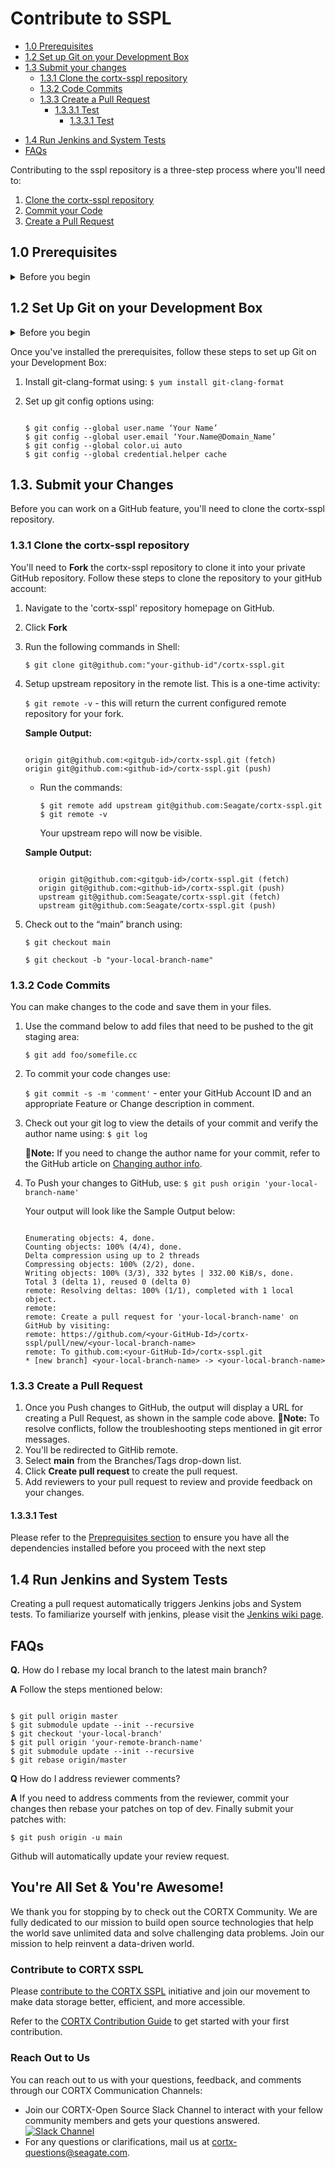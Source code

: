 # Contribute to SSPL

* [1.0 Prerequisites](#10-Prerequisites)
* [1.2 Set up Git on your Development Box](#12-Set-Up-Git-on-your-Development-Box)
* [1.3 Submit your changes](#13-Submit-your-Changes)
   * [1.3.1 Clone the cortx-sspl repository](#131-Clone-the-cortx-sspl-repository)
   * [1.3.2 Code Commits](#132-Code-commits)
   * [1.3.3 Create a Pull Request](#133-Create-a-Pull-Request)
     * [1.3.3.1 Test](#1331-Test)
        * [1.3.3.1 Test](#1331-Test)
- [1.4 Run Jenkins and System Tests](#14-Run-Jenkins-and-System-Tests)
- [FAQs](FAQs)

Contributing to the sspl repository is a three-step process where you'll need to:

1. [Clone the cortx-sspl repository](#131-Clone-the-cortx-sspl-repository)
2. [Commit your Code](#132-Code-commits)
3. [Create a Pull Request](#133-Create-a-Pull-Request)

## 1.0 Prerequisites

<details>
  <summary>Before you begin</summary>
    <p>

Before you set up your GitHub, you'll need to
1. Generate the SSH key on your development box using:

    ```shell

    $ ssh-keygen -o -t rsa 
    ```
2. Add the SSH key to your GitHub Account:
   1. Copy the public key: `id_rsa.pub`. By default, your public key is located at `/root/.ssh/id_rsa.pub`
   2. Navigate to [GitHub SSH key settings](https://github.com/settings/keys) on your GitHub account.

      :page_with_curl:**Note:** Ensure that you've set your Seagate Email ID as the Primary Email Address associated with your GitHub Account. SSO will not work if you do not set  your Seagate Email ID as your Primary Email Address.

   3. Paste the SSH key you generated in Step 1 and select *Enable SSO*.
   4. Click **Authorize** to authorize SSO for your SSH key.
   5. [Create a Personal Access Token or PAT](https://help.github.com/en/github/authenticating-to-github/creating-a-personal-access-token).

    :page_with_curl:**Note:** Ensure that you have enabled SSO for your PAT.

   </p>
    </details>

## 1.2 Set Up Git on your Development Box

<details>
  <summary>Before you begin</summary>
    <p>

1. Update Git to the latest version. If you're on an older version, you'll see errors in your commit hooks that look like this:

    `$ git commit`

    ```shell

    git: 'interpret-trailers' is not a git command.
    See 'git --help'
    cannot insert change-id line in .git/COMMIT_EDITMSG
    ```

2. Install Fix for CentOS 7.x by using:

   `$ yum remove git`

    Download the [RPM file from here](https://packages.endpoint.com/rhel/7/os/x86_64/endpoint-repo-1.7-1.x86_64.rpm) and run the following commands:

    ```shell
   
      $ yum -y install
      $ yum -y install git
     ```
 </p>
 </details>

Once you've installed the prerequisites, follow these steps to set up Git on your Development Box:

1. Install git-clang-format using: `$ yum install git-clang-format`

2. Set up git config options using:

   ```shell

   $ git config --global user.name ‘Your Name’
   $ git config --global user.email ‘Your.Name@Domain_Name’
   $ git config --global color.ui auto
   $ git config --global credential.helper cache
   ```
## 1.3. Submit your Changes

Before you can work on a GitHub feature, you'll need to clone the cortx-sspl repository.

### 1.3.1 Clone the cortx-sspl repository

You'll need to **Fork** the cortx-sspl repository to clone it into your private GitHub repository. Follow these steps to clone the repository to your gitHub account:
1. Navigate to the 'cortx-sspl' repository homepage on GitHub.
2. Click **Fork**
3. Run the following commands in Shell:

   `$ git clone git@github.com:"your-github-id"/cortx-sspl.git`

4. Setup upstream repository in the remote list. This is a one-time activity:

   `$ git remote -v` - this will return the current configured remote repository for your fork.

   **Sample Output:**

      ```shell 

      origin git@github.com:<gitgub-id>/cortx-sspl.git (fetch)
      origin git@github.com:<github-id>/cortx-sspl.git (push)
      ```
   
   - Run the commands:
      
      `$ git remote add upstream git@github.com:Seagate/cortx-sspl.git`
      `$ git remote -v`
      
      Your upstream repo will now be visible.

   **Sample Output:**

      ```shell
      
         origin git@github.com:<gitgub-id>/cortx-sspl.git (fetch)
         origin git@github.com:<github-id>/cortx-sspl.git (push)
         upstream git@github.com:Seagate/cortx-sspl.git (fetch)
         upstream git@github.com:Seagate/cortx-sspl.git (push)
      ```

5. Check out to the “main” branch using:

   `$ git checkout main`

   `$ git checkout -b "your-local-branch-name"`

### 1.3.2 Code Commits

You can make changes to the code and save them in your files.

1. Use the command below to add files that need to be pushed to the git staging area:

    `$ git add foo/somefile.cc`

2. To commit your code changes use:

   `$ git commit -s -m 'comment'` - enter your GitHub Account ID and an appropriate Feature or Change description in comment.


3. Check out your git log to view the details of your commit and verify the author name using: `$ git log`

    :page_with_curl:**Note:** If you need to change the author name for your commit, refer to the GitHub article on [Changing author info](https://docs.github.com/en/github/using-git/changing-author-info).

4. To Push your changes to GitHub, use: `$ git push origin 'your-local-branch-name'`

   Your output will look like the Sample Output below:

   ```shell

   Enumerating objects: 4, done.
   Counting objects: 100% (4/4), done.
   Delta compression using up to 2 threads
   Compressing objects: 100% (2/2), done.
   Writing objects: 100% (3/3), 332 bytes | 332.00 KiB/s, done.
   Total 3 (delta 1), reused 0 (delta 0)
   remote: Resolving deltas: 100% (1/1), completed with 1 local object.
   remote:
   remote: Create a pull request for 'your-local-branch-name' on GitHub by visiting:
   remote: https://github.com/<your-GitHub-Id>/cortx-sspl/pull/new/<your-local-branch-name>
   remote: To github.com:<your-GitHub-Id>/cortx-sspl.git
   * [new branch] <your-local-branch-name> -> <your-local-branch-name>
   ```

### 1.3.3 Create a Pull Request


1. Once you Push changes to GitHub, the output will display a URL for creating a Pull Request, as shown in the sample code above.
:page_with_curl:**Note:** To resolve conflicts, follow the troubleshooting steps mentioned in git error messages.
2. You'll be redirected to GitHib remote.
3. Select **main** from the Branches/Tags drop-down list.
4. Click **Create pull request** to create the pull request.
5. Add reviewers to your pull request to review and provide feedback on your changes.

#### 1.3.3.1 Test

Please refer to the [Preprequisites section](https://github.com/Saumya-Sunder/Mywork/blob/master/ContributingToSSPL.md#10-prerequisites) to ensure you have all the dependencies installed before you proceed with the next step  

## 1.4 Run Jenkins and System Tests

Creating a pull request automatically triggers Jenkins jobs and System tests. To familiarize yourself with jenkins, please visit the [Jenkins wiki page](https://en.wikipedia.org/wiki/Jenkins_(software)).

## FAQs

**Q.** How do I rebase my local branch to the latest main branch?

**A** Follow the steps mentioned below:

```shell

$ git pull origin master
$ git submodule update --init --recursive
$ git checkout 'your-local-branch'
$ git pull origin 'your-remote-branch-name'
$ git submodule update --init --recursive
$ git rebase origin/master
```

**Q** How do I address reviewer comments?

**A** If you need to address comments from the reviewer, commit your changes then rebase your patches on top of dev. Finally submit your patches with:

   `$ git push origin -u main`

Github will automatically update your review request.

## You're All Set & You're Awesome!

We thank you for stopping by to check out the CORTX Community. We are fully dedicated to our mission to build open source technologies that help the world save unlimited data and solve challenging data problems. Join our mission to help reinvent a data-driven world. 

### Contribute to CORTX SSPL

Please [contribute to the CORTX SSPL](https://github.com/Seagate/cortx/blob/main/doc/SuggestedContributions.md) initiative and join our movement to make data storage better, efficient, and more accessible. 

Refer to the [CORTX Contribution Guide](https://github.com/Seagate/cortx/blob/main/doc/CORTXContributionGuide.md) to get started with your first contribution.

### Reach Out to Us

You can reach out to us with your questions, feedback, and comments through our CORTX Communication Channels:

- Join our CORTX-Open Source Slack Channel to interact with your fellow community members and gets your questions answered. [![Slack Channel](https://img.shields.io/badge/chat-on%20Slack-blue)](https://join.slack.com/t/cortxcommunity/shared_invite/zt-femhm3zm-yiCs5V9NBxh89a_709FFXQ?)
- For any questions or clarifications, mail us at cortx-questions@seagate.com.
